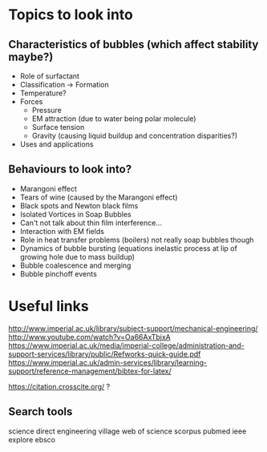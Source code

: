 # Topics to look into
## Characteristics of bubbles (which affect stability maybe?)
- Role of surfactant
- Classification -> Formation
- Temperature?
- Forces
    * Pressure
    * EM attraction (due to water being polar molecule)
    * Surface tension
    * Gravity (causing liquid buildup and concentration disparities?)
- Uses and applications

## Behaviours to look into?
- Marangoni effect
- Tears of wine (caused by the Marangoni effect)
- Black spots and Newton black films
- Isolated Vortices in Soap Bubbles
- Can't not talk about thin film interference...
- Interaction with EM fields
- Role in heat transfer problems (boilers) not really soap bubbles though
- Dynamics of bubble bursting (equations inelastic process at lip of growing hole due to mass buildup)
- Bubble coalescence and merging
- Bubble pinchoff events

# Useful links
<http://www.imperial.ac.uk/library/subject-support/mechanical-engineering/>
<http://www.youtube.com/watch?v=Oa66AxTbjxA>
<https://www.imperial.ac.uk/media/imperial-college/administration-and-support-services/library/public/Refworks-quick-guide.pdf>
<https://www.imperial.ac.uk/admin-services/library/learning-support/reference-management/bibtex-for-latex/>

<https://citation.crosscite.org/> ?
## Search tools
science direct
engineering village
web of science
scorpus
pubmed
ieee explore
ebsco
